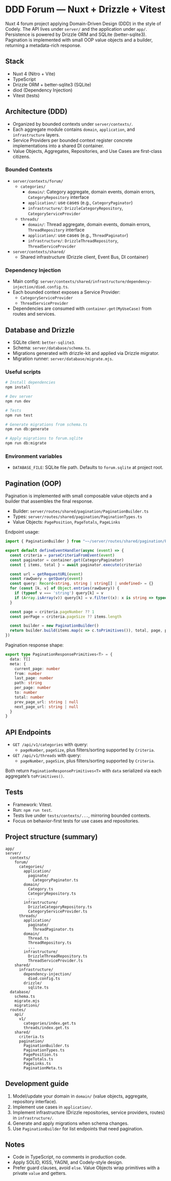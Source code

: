 # DDD Forum — Nuxt + Drizzle + Vitest

Nuxt 4 forum project applying Domain-Driven Design (DDD) in the style of Codely. The API lives under `server/` and the application under `app/`. Persistence is powered by Drizzle ORM and SQLite (better-sqlite3). Pagination is implemented with small OOP value objects and a builder, returning a metadata-rich response.

## Stack
- Nuxt 4 (Nitro + Vite)
- TypeScript
- Drizzle ORM + better-sqlite3 (SQLite)
- diod (Dependency Injection)
- Vitest (tests)

## Architecture (DDD)
- Organized by bounded contexts under `server/contexts/`.
- Each aggregate module contains `domain`, `application`, and `infrastructure` layers.
- Service Providers per bounded context register concrete implementations into a shared DI container.
- Value Objects, Aggregates, Repositories, and Use Cases are first-class citizens.

### Bounded Contexts
- `server/contexts/forum/`
  - `categories/`
    - `domain/`: Category aggregate, domain events, domain errors, `CategoryRepository` interface
    - `application/`: use cases (e.g., `CategoryPaginator`)
    - `infrastructure/`: `DrizzleCategoryRepository`, `CategoryServiceProvider`
  - `threads/`
    - `domain/`: Thread aggregate, domain events, domain errors, `ThreadRepository` interface
    - `application/`: use cases (e.g., `ThreadPaginator`)
    - `infrastructure/`: `DrizzleThreadRepository`, `ThreadServiceProvider`
- `server/contexts/shared/`
  - Shared infrastructure (Drizzle client, Event Bus, DI container)

### Dependency Injection
- Main config: `server/contexts/shared/infrastructure/dependency-injection/diod.config.ts`.
- Each bounded context exposes a Service Provider:
  - `CategoryServiceProvider`
  - `ThreadServiceProvider`
- Dependencies are consumed with `container.get(MyUseCase)` from routes and services.

## Database and Drizzle
- SQLite client: `better-sqlite3`.
- Schema: `server/database/schema.ts`.
- Migrations generated with drizzle-kit and applied via Drizzle migrator.
- Migration runner: `server/database/migrate.mjs`.

### Useful scripts
```bash
# Install dependencies
npm install

# Dev server
npm run dev

# Tests
npm run test

# Generate migrations from schema.ts
npm run db:generate

# Apply migrations to forum.sqlite
npm run db:migrate
```

### Environment variables
- `DATABASE_FILE`: SQLite file path. Defaults to `forum.sqlite` at project root.

## Pagination (OOP)
Pagination is implemented with small composable value objects and a builder that assembles the final response.

- Builder: `server/routes/shared/pagination/PaginationBuilder.ts`
- Types: `server/routes/shared/pagination/PaginationTypes.ts`
- Value Objects: `PagePosition`, `PageTotals`, `PageLinks`

Endpoint usage:
```ts
import { PaginationBuilder } from "~~/server/routes/shared/pagination/PaginationBuilder"

export default defineEventHandler(async (event) => {
  const criteria = parseCriteriaFromEvent(event)
  const paginator = container.get(CategoryPaginator)
  const { items, total } = await paginator.execute(criteria)

  const url = getRequestURL(event)
  const rawQuery = getQuery(event)
  const query: Record<string, string | string[] | undefined> = {}
  for (const [k, v] of Object.entries(rawQuery)) {
    if (typeof v === 'string') query[k] = v
    if (Array.isArray(v)) query[k] = v.filter((x): x is string => typeof x === 'string')
  }

  const page = criteria.pageNumber ?? 1
  const perPage = criteria.pageSize ?? items.length

  const builder = new PaginationBuilder()
  return builder.build(items.map(c => c.toPrimitives()), total, page, perPage, url, query)
})
```

Pagination response shape:
```ts
export type PaginationResponsePrimitives<T> = {
  data: T[]
  meta: {
    current_page: number
    from: number
    last_page: number
    path: string
    per_page: number
    to: number
    total: number
    prev_page_url: string | null
    next_page_url: string | null
  }
}
```

## API Endpoints
- `GET /api/v1/categories` with query:
  - `pageNumber`, `pageSize`, plus filters/sorting supported by `Criteria`.
- `GET /api/v1/threads` with query:
  - `pageNumber`, `pageSize`, plus filters/sorting supported by `Criteria`.

Both return `PaginationResponsePrimitives<T>` with `data` serialized via each aggregate’s `toPrimitives()`.

## Tests
- Framework: Vitest.
- Run: `npm run test`.
- Tests live under `tests/contexts/...`, mirroring bounded contexts.
- Focus on behavior-first tests for use cases and repositories.

## Project structure (summary)
```
app/
server/
  contexts/
    forum/
      categories/
        application/
          paginate/
            CategoryPaginator.ts
        domain/
          Category.ts
          CategoryRepository.ts
          ...
        infrastructure/
          DrizzleCategoryRepository.ts
          CategoryServiceProvider.ts
      threads/
        application/
          paginate/
            ThreadPaginator.ts
        domain/
          Thread.ts
          ThreadRepository.ts
          ...
        infrastructure/
          DrizzleThreadRepository.ts
          ThreadServiceProvider.ts
    shared/
      infrastructure/
        dependency-injection/
          diod.config.ts
        drizzle/
          sqlite.ts
  database/
    schema.ts
    migrate.mjs
    migrations/
  routes/
    api/
      v1/
        categories/index.get.ts
        threads/index.get.ts
    shared/
      criteria.ts
      pagination/
        PaginationBuilder.ts
        PaginationTypes.ts
        PagePosition.ts
        PageTotals.ts
        PageLinks.ts
        PaginationMeta.ts
```

## Development guide
1. Model/update your domain in `domain/` (value objects, aggregate, repository interface).
2. Implement use cases in `application/`.
3. Implement infrastructure (Drizzle repositories, service providers, routes) in `infrastructure/`.
4. Generate and apply migrations when schema changes.
5. Use `PaginationBuilder` for list endpoints that need pagination.

## Notes
- Code in TypeScript, no comments in production code.
- Apply SOLID, KISS, YAGNI, and Codely-style design.
- Prefer guard clauses, avoid `else`. Value Objects wrap primitives with a private `value` and getters.
